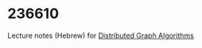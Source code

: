# 236610
Lecture notes (Hebrew) for [Distributed Graph Algorithms](https://webcourse.cs.technion.ac.il/236610/)
